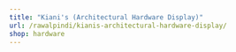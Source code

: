 ```yaml
---
title: "Kiani's (Architectural Hardware Display)"
url: /rawalpindi/kianis-architectural-hardware-display/
shop: hardware
---
```

